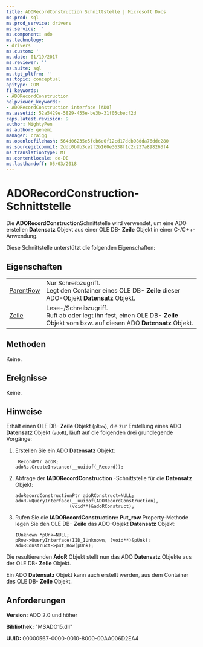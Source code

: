 ```yaml
---
title: ADORecordConstruction Schnittstelle | Microsoft Docs
ms.prod: sql
ms.prod_service: drivers
ms.service: ''
ms.component: ado
ms.technology:
- drivers
ms.custom: ''
ms.date: 01/19/2017
ms.reviewer: ''
ms.suite: sql
ms.tgt_pltfrm: ''
ms.topic: conceptual
apitype: COM
f1_keywords:
- ADORecordConstruction
helpviewer_keywords:
- ADORecordConstruction interface [ADO]
ms.assetid: 52a5429e-5829-455e-be3b-31f05cbecf2d
caps.latest.revision: 9
author: MightyPen
ms.author: genemi
manager: craigg
ms.openlocfilehash: 564d06235e5fcb6e0f12cd17dcb98dda76ddc280
ms.sourcegitcommit: 2ddc0bfb3ce2f2b160e3638f1c2c237a898263f4
ms.translationtype: MT
ms.contentlocale: de-DE
ms.lasthandoff: 05/03/2018
---
```

# <a name="adorecordconstruction-interface"></a>ADORecordConstruction-Schnittstelle
Die **ADORecordConstruction**Schnittstelle wird verwendet, um eine ADO erstellen **Datensatz** Objekt aus einer OLE DB- **Zeile** Objekt in einer C-/C++-Anwendung.  
  
 Diese Schnittstelle unterstützt die folgenden Eigenschaften:  
  
## <a name="properties"></a>Eigenschaften  
  
|||  
|-|-|  
|[ParentRow](../../../ado/reference/ado-api/parentrow-property-ado.md)|Nur Schreibzugriff.<br />Legt den Container eines OLE DB- **Zeile** dieser ADO-Objekt **Datensatz** Objekt.|  
|[Zeile](../../../ado/reference/ado-api/row-property-ado.md)|Lese-/Schreibzugriff.<br />Ruft ab oder legt ihn fest, einen OLE DB- **Zeile** Objekt vom bzw. auf diesen ADO **Datensatz** Objekt.|  
  
## <a name="methods"></a>Methoden  
 Keine.  
  
## <a name="events"></a>Ereignisse  
 Keine.  
  
## <a name="remarks"></a>Hinweise  
 Erhält einen OLE DB- **Zeile** Objekt (`pRow`), die zur Erstellung eines ADO **Datensatz** Objekt (`adoR`), läuft auf die folgenden drei grundlegende Vorgänge:  
  
1.  Erstellen Sie ein ADO **Datensatz** Objekt:  
  
    ```  
    _RecordPtr adoR;  
    adoRs.CreateInstance(__uuidof(_Record));  
    ```  
  
2.  Abfrage der **IADORecordConstruction** -Schnittstelle für die **Datensatz** Objekt:  
  
    ```  
    adoRecordConstructionPtr adoRConstruct=NULL;  
    adoR->QueryInterface(__uuidof(ADORecordConstruction),  
                        (void**)&adoRConstruct);  
    ```  
  
3.  Rufen Sie die **IADORecordConstruction:: Put_row** Property-Methode legen Sie den OLE DB- **Zeile** das ADO-Objekt **Datensatz** Objekt:  
  
    ```  
    IUnknown *pUnk=NULL;  
    pRow->QueryInterface(IID_IUnknown, (void**)&pUnk);  
    adoRConstruct->put_Row(pUnk);  
    ```  
  
 Die resultierenden **AdoR** Objekt stellt nun das ADO **Datensatz** Objekte aus der OLE DB- **Zeile** Objekt.  
  
 Ein ADO **Datensatz** Objekt kann auch erstellt werden, aus dem Container des OLE DB- **Zeile** Objekt.  
  
## <a name="requirements"></a>Anforderungen  
 **Version:** ADO 2.0 und höher  
  
 **Bibliothek:** "MSADO15.dll"  
  
 **UUID:** 00000567-0000-0010-8000-00AA006D2EA4
